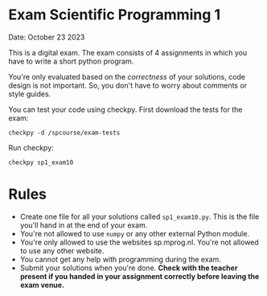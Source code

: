 # Exam Scientific Programming 1

Date: October 23 2023

This is a digital exam. The exam consists of 4 assignments in which you have to write a short python program.

You're only evaluated based on the _correctness_ of your solutions, code design is not important. So, you don't have to worry about comments or style guides.

You can test your code using checkpy. First download the tests for the exam:

    checkpy -d /spcourse/exam-tests

Run checkpy:

    checkpy sp1_exam10

# Rules

- Create one file for all your solutions called `sp1_exam10.py`. This is the file you'll hand in at the end of your exam.
- You're not allowed to use `numpy` or any other external Python module.
- You're only allowed to use the websites sp.mprog.nl. You're not allowed to use any other website.
- You cannot get any help with programming during the exam.
- Submit your solutions when you're done. **Check with the teacher present if you handed in your assignment correctly before leaving the exam venue.**
